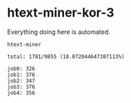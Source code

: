 # htext-miner-kor-3

Everything doing here is automated.

```
htext-miner

total: 1781/9855 (18.072044647387113%)

job0: 326
job1: 376
job2: 347
job3: 376
job4: 356
```